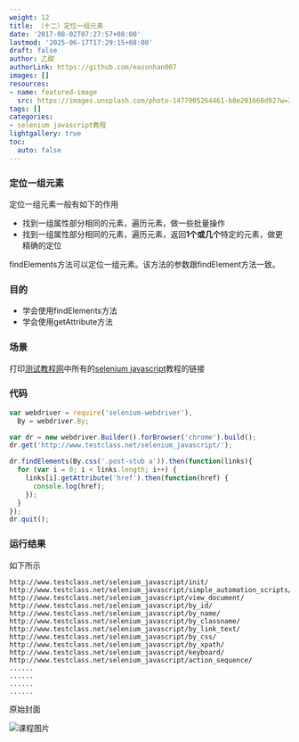 ```yaml
---
weight: 12
title: （十二）定位一组元素
date: '2017-08-02T07:27:57+08:00'
lastmod: '2025-06-17T17:29:15+08:00'
draft: false
author: 乙醇
authorLink: https://github.com/easonhan007
images: []
resources:
- name: featured-image
  src: https://images.unsplash.com/photo-1477005264461-b0e201668d92?w=300
tags: []
categories:
- selenium javascript教程
lightgallery: true
toc:
  auto: false
---
```




### 定位一组元素

定位一组元素一般有如下的作用

* 找到一组属性部分相同的元素，遍历元素，做一些批量操作
* 找到一组属性部分相同的元素，遍历元素，返回**1个或几个**特定的元素，做更精确的定位

findElements方法可以定位一组元素。该方法的参数跟findElement方法一致。

### 目的

* 学会使用findElements方法
* 学会使用getAttribute方法

### 场景

打印[测试教程网](http://www.testclass.net/)中所有的[selenium javascript](http://www.testclass.net/selenium_javascript/)教程的链接

### 代码

```javascript
var webdriver = require('selenium-webdriver'),
  By = webdriver.By;

var dr = new webdriver.Builder().forBrowser('chrome').build();
dr.get('http://www.testclass.net/selenium_javascript/');

dr.findElements(By.css('.post-stub a')).then(function(links){
  for (var i = 0; i < links.length; i++) {
    links[i].getAttribute('href').then(function(href) {
      console.log(href);
    });
  }
});
dr.quit();
```

### 运行结果

如下所示

```
http://www.testclass.net/selenium_javascript/init/
http://www.testclass.net/selenium_javascript/simple_automation_scripts/
http://www.testclass.net/selenium_javascript/view_document/
http://www.testclass.net/selenium_javascript/by_id/
http://www.testclass.net/selenium_javascript/by_name/
http://www.testclass.net/selenium_javascript/by_classname/
http://www.testclass.net/selenium_javascript/by_link_text/
http://www.testclass.net/selenium_javascript/by_css/
http://www.testclass.net/selenium_javascript/by_xpath/
http://www.testclass.net/selenium_javascript/keyboard/
http://www.testclass.net/selenium_javascript/action_sequence/
......
......
......
......
```




原始封面

![课程图片](https://images.unsplash.com/photo-1477005264461-b0e201668d92?w=300)

